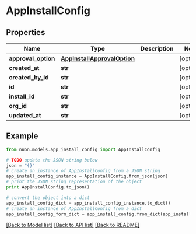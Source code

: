 # AppInstallConfig


## Properties

Name | Type | Description | Notes
------------ | ------------- | ------------- | -------------
**approval_option** | [**AppInstallApprovalOption**](AppInstallApprovalOption.md) |  | [optional] 
**created_at** | **str** |  | [optional] 
**created_by_id** | **str** |  | [optional] 
**id** | **str** |  | [optional] 
**install_id** | **str** |  | [optional] 
**org_id** | **str** |  | [optional] 
**updated_at** | **str** |  | [optional] 

## Example

```python
from nuon.models.app_install_config import AppInstallConfig

# TODO update the JSON string below
json = "{}"
# create an instance of AppInstallConfig from a JSON string
app_install_config_instance = AppInstallConfig.from_json(json)
# print the JSON string representation of the object
print AppInstallConfig.to_json()

# convert the object into a dict
app_install_config_dict = app_install_config_instance.to_dict()
# create an instance of AppInstallConfig from a dict
app_install_config_form_dict = app_install_config.from_dict(app_install_config_dict)
```
[[Back to Model list]](../README.md#documentation-for-models) [[Back to API list]](../README.md#documentation-for-api-endpoints) [[Back to README]](../README.md)


